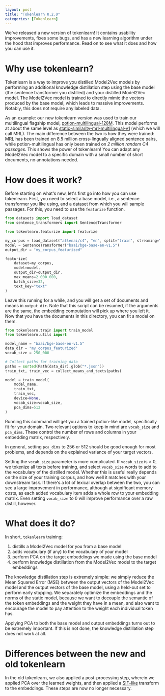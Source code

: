 ```yaml
---
layout: post
title: "Tokenlearn 0.2.0"
categories: [Tokenlearn]
---
```


We've released a new version of tokenlearn! It contains usability improvements, fixes some bugs, and has a new learning algorithm under the hood that improves performance. Read on to see what it does and how you can use it.

# Why use tokenlearn?

Tokenlearn is a way to improve you distilled Model2Vec models by performing an additional knowledge distillation step using the base model (the sentence transformer you distilled) and your distilled Model2Vec model. The Model2Vec model is trained to directly mimic the vectors produced by the base model, which leads to massive improvements. Notably, this does not require any labeled data.

As an example: our new tokenlearn version was used to train our multilingual flagship model, [potion-multilingual-128M](https://huggingface.co/minishlab/potion-multilingual-128M). This model performs at about the same level as [static-similarity-mrl-multilingual-v1](https://huggingface.co/sentence-transformers/static-similarity-mrl-multilingual-v1) (which we will call MRL). The main difference between the two is how they were trained: MRL has been trained on 8.5 million cross-lingually aligned sentence pairs, while potion-multilingual has only been trained on _2 million random C4 passages_. This shows the power of tokenlearn! You can adapt any Model2Vec model to a specific domain with a small number of short documents, no annotations needed.

# How does it work?

Before starting on what's new, let's first go into how you can use tokenlearn. First, you need to select a base model, i.e., a sentence transformer you like using, and a dataset from which you will sample passages. For this, you need to use the `featurize` function.

```python
from datasets import load_dataset
from sentence_transformers import SentenceTransformer

from tokenlearn.featurize import featurize

my_corpus = load_dataset("allenai/c4", "en", split="train", streaming=True)
model = SentenceTransformer("baai/bge-base-en-v1.5")
output_dir = "my_corpus_featurized"

featurize(
    dataset=my_corpus,
    model=model,
    output_dir=output_dir,
    max_means=2_000_000,  
    batch_size=32,
    text_key="text"
)

```

Leave this running for a while, and you will get a set of documents and means in `output_dir`. Note that this script can be resumed, if the arguments are the same, the embedding computation will pick up where you left it. Now that you have the documents in this directory, you can fit a model on them.

```python
from tokenlearn.train import train_model
from tokenlearn.utils import 

model_name = "baai/bge-base-en-v1.5"
data_dir = "my_corpus_featurized"
vocab_size = 250_000

# Collect paths for training data
paths = sorted(Path(data_dir).glob("*.json"))
train_txt, train_vec = collect_means_and_texts(paths)

model = train_model(
    model_name, 
    train_txt, 
    train_vec, 
    device=None, 
    vocab_size=vocab_size, 
    pca_dims=512
)

```

Running this command will get you a trained potion-like model, specifically fit for your domain. Two relevant options to keep in mind are `vocab_size` and `pca_dims`. These control the number of rows and columns in your embedding matrix, respectively. 

In general, setting `pca_dims` to 256 or 512 should be good enough for most problems, and depends on the explained variance of your target vectors. 

Setting the `vocab_size` parameter is more complicated. If `vocab_size` is > 0, we tokenize all texts before training, and select `vocab_size` words to add to the vocabulary of the distilled model. Whether this is useful really depends on the size of your training corpus, and how well it matches with your downstream task. If there's a lot of lexical overlap between the two, you can see a large improvement in performance, although at significant memory costs, as each added vocabulary item adds a whole row to your embedding matrix. Even setting `vocab_size` to 0 will improve performance over a raw distill, however.

# What does it do?

In short, `tokenlearn` training:

1. distills a Model2Vec model for you from a base model
2. adds vocabulary (if any) to the vocabulary of your model
3. perform PCA on the target embeddings we made using the base model
4. perform knowledge distillation from the Model2Vec model to the target embeddings

The knowledge distillation step is extremely simple: we simply reduce the Mean Squared Error (MSE) between the output vectors of the Model2Vec model and the output vectors of the base model, using a held-out set to perform early stopping. We separately optimize the embeddings and the norms of the static model, because we want to decouple the semantic of the token embeddings and the weight they have in a mean, and also want to encourage the model to pay attention to the weight each individual token has.

Applying PCA to both the base model and output embeddings turns out to be extremely important. If this is not done, the knowledge distillation step does not work at all.

# Differences between the new and old tokenlearn

In the old tokenlearn, we also applied a post-processing step, wherein we applied PCA over the learned weights, and then applied a [SIF-like](https://openreview.net/pdf?id=SyK00v5xx) transform to the embeddings. These steps are now no longer necessary.
